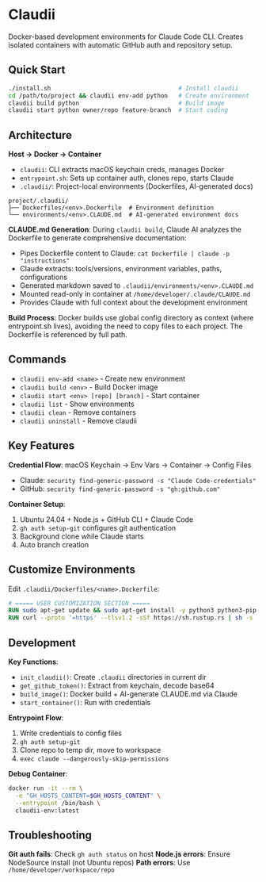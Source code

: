 # Claudii

Docker-based development environments for Claude Code CLI. Creates isolated containers with automatic GitHub auth and repository setup.

## Quick Start

```bash
./install.sh                                    # Install claudii
cd /path/to/project && claudii env-add python   # Create environment  
claudii build python                            # Build image
claudii start python owner/repo feature-branch  # Start coding
```

## Architecture

**Host → Docker → Container**
- `claudii`: CLI extracts macOS keychain creds, manages Docker
- `entrypoint.sh`: Sets up container auth, clones repo, starts Claude
- `.claudii/`: Project-local environments (Dockerfiles, AI-generated docs)

```
project/.claudii/
├── Dockerfiles/<env>.Dockerfile  # Environment definition
└── environments/<env>.CLAUDE.md  # AI-generated environment docs
```

**CLAUDE.md Generation**: During `claudii build`, Claude AI analyzes the Dockerfile to generate comprehensive documentation:
- Pipes Dockerfile content to Claude: `cat Dockerfile | claude -p "instructions"`
- Claude extracts: tools/versions, environment variables, paths, configurations
- Generated markdown saved to `.claudii/environments/<env>.CLAUDE.md`
- Mounted read-only in container at `/home/developer/.claude/CLAUDE.md`
- Provides Claude with full context about the development environment

**Build Process**: Docker builds use global config directory as context (where entrypoint.sh lives), avoiding the need to copy files to each project. The Dockerfile is referenced by full path.

## Commands

- `claudii env-add <name>` - Create new environment
- `claudii build <env>` - Build Docker image  
- `claudii start <env> [repo] [branch]` - Start container
- `claudii list` - Show environments
- `claudii clean` - Remove containers
- `claudii uninstall` - Remove claudii

## Key Features

**Credential Flow**: macOS Keychain → Env Vars → Container → Config Files
- Claude: `security find-generic-password -s "Claude Code-credentials"`
- GitHub: `security find-generic-password -s "gh:github.com"`

**Container Setup**:
1. Ubuntu 24.04 + Node.js + GitHub CLI + Claude Code
2. `gh auth setup-git` configures git authentication
3. Background clone while Claude starts
4. Auto branch creation

## Customize Environments

Edit `.claudii/Dockerfiles/<name>.Dockerfile`:

```dockerfile
# ===== USER CUSTOMIZATION SECTION =====
RUN sudo apt-get update && sudo apt-get install -y python3 python3-pip
RUN curl --proto '=https' --tlsv1.2 -sSf https://sh.rustup.rs | sh -s -- -y
```

## Development

**Key Functions**:
- `init_claudii()`: Create `.claudii` directories in current dir
- `get_github_token()`: Extract from keychain, decode base64
- `build_image()`: Docker build + AI-generate CLAUDE.md via Claude
- `start_container()`: Run with credentials

**Entrypoint Flow**:
1. Write credentials to config files
2. `gh auth setup-git` 
3. Clone repo to temp dir, move to workspace
4. `exec claude --dangerously-skip-permissions`

**Debug Container**:
```bash
docker run -it --rm \
  -e "GH_HOSTS_CONTENT=$GH_HOSTS_CONTENT" \
  --entrypoint /bin/bash \
  claudii-env:latest
```

## Troubleshooting

**Git auth fails**: Check `gh auth status` on host
**Node.js errors**: Ensure NodeSource install (not Ubuntu repos)
**Path errors**: Use `/home/developer/workspace/repo`